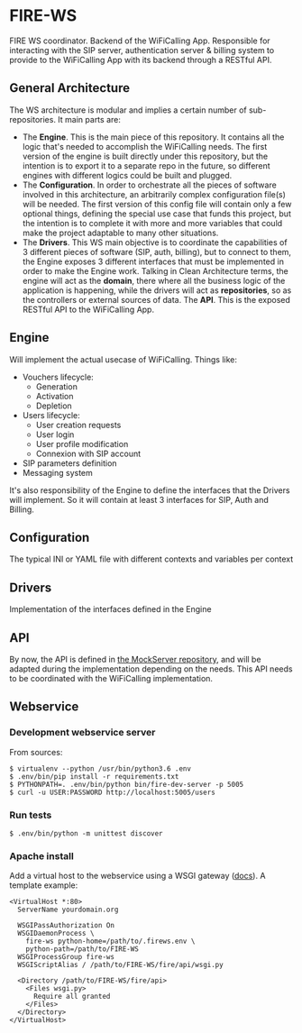 # FIRE-WS
FIRE WS coordinator. Backend of the WiFiCalling App. Responsible for interacting with the SIP server, authentication server &amp; billing system to provide to the WiFiCalling App with its backend through a RESTful API.

## General Architecture
The WS architecture is modular and implies a certain number of sub-repositories. It main parts are:
- The **Engine**. This is the main piece of this repository. It contains all the logic that's needed to accomplish the WiFiCalling needs. The first version of the engine is built directly under this repository, but the intention is to export it to a separate repo in the future, so different engines with different logics could be built and plugged. 
- The **Configuration**. In order to orchestrate all the pieces of software involved in this architecture, an arbitrarily complex configuration file(s) will be needed. The first version of this config file will contain only a few optional things, defining the special use case that funds this project, but the intention is to complete it with more and more variables that could make the project adaptable to many other situations.
- The **Drivers**. This WS main objective is to coordinate the capabilities of 3 different pieces of software (SIP, auth, billing), but to connect to them, the Engine exposes 3 different interfaces that must be implemented in order to make the Engine work. Talking in Clean Architecture terms, the engine will act as the __domain__, there where all the business logic of the application is happening, while the drivers will act as __repositories__, so as the controllers or external sources of data.
 The **API**. This is the exposed RESTful API to the WiFiCalling App.


## Engine
Will implement the actual usecase of WiFiCalling. Things like:
- Vouchers lifecycle:
  - Generation
  - Activation
  - Depletion
- Users lifecycle:
   - User creation requests
   - User login
   - User profile modification
   - Connexion with SIP account
- SIP parameters definition
- Messaging system

It's also responsibility of the Engine to define the interfaces that the Drivers will implement. So it will contain at least 3 interfaces for SIP, Auth and Billing.


## Configuration
The typical INI or YAML file with different contexts and variables per context

## Drivers
Implementation of the interfaces defined in the Engine

## API
By now, the API is defined in [the MockServer repository](https://github.com/EyeSeeTea/FIRE-MockServer), and will be adapted during the implementation depending on the needs. This API needs to be coordinated with the WiFiCalling implementation.

## Webservice

### Development webservice server

From sources:

```
$ virtualenv --python /usr/bin/python3.6 .env
$ .env/bin/pip install -r requirements.txt
$ PYTHONPATH=. .env/bin/python bin/fire-dev-server -p 5005
$ curl -u USER:PASSWORD http://localhost:5005/users
```

### Run tests

```
$ .env/bin/python -m unittest discover
```

### Apache install

Add a virtual host to the webservice using a WSGI
gateway ([docs](http://flask.pocoo.org/docs/0.12/deploying/mod_wsgi/)). A template example:

```
<VirtualHost *:80>
  ServerName yourdomain.org

  WSGIPassAuthorization On
  WSGIDaemonProcess \
    fire-ws python-home=/path/to/.firews.env \
    python-path=/path/to/FIRE-WS
  WSGIProcessGroup fire-ws
  WSGIScriptAlias / /path/to/FIRE-WS/fire/api/wsgi.py

  <Directory /path/to/FIRE-WS/fire/api>
    <Files wsgi.py>
      Require all granted
    </Files>
  </Directory>
</VirtualHost>
```